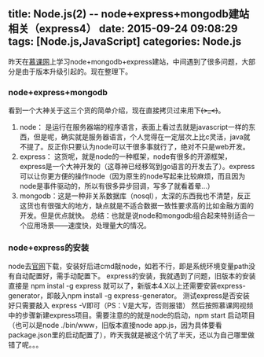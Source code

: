 title: Node.js(2) -- node+express+mongodb建站相关（express4）
date: 2015-09-24 09:08:29
tags: [Node.js,JavaScript]
categories: Node.js
---
昨天在[慕课网](//www.imooc.com/view/75)上学习node+mongodb+express建站，中间遇到了很多问题，大部分是由于版本升级引起的。现在整理下。

### node+express+mongodb
看到一个大神关于这三个货的简单介绍，现在直接拷贝过来用下~~~~(>_<)~~~~。
1. node：
是运行在服务器端的程序语言，表面上看过去就是javascript一样的东西，但是呢，确实就是服务器语言，个人觉得在一定层次上比c灵活，java就不提了。反正你只要认为node可以干很多事就行了，绝对不只是web开发。
2. express：
这货呢，就是node的一种框架，node有很多的开源框架，express是一个大神开发的（这尊神已经移驾到go语言的开发去了）。express可以让你更方便的操作node（因为原生的node写起来比较麻烦，而且因为node是事件驱动的，所以有很多异步回调，写多了就看着晕...）
3. mongodb：这是一种非关系数据库（nosql），太深的东西我也不清楚，反正这货也有很强大的地方，缺点就是不适合数据一致性要求高的比如金融方面的开发。但是优点就快。
总结：也就是说node和mongodb组合起来特别适合一个应用场景——速度快，处理量大的情况。
### node+express的安装
node去[官网](https://nodejs.org/en/)下载，安装好后进cmd敲node，如若不行，即是系统环境变量path没有自动配置好，需手动配置下。
express的安装，我就遇到了问题，旧版本的安装直接是 npm instal -g express 就可以了，新版本4.X以上还需要安装express-generator，即敲入npm install -g express-generator。
测试express是否安装好只需要敲入 express -V即可（PS：V是大写，否则报错）
然后按照慕课网视频中的步骤新建express项目。需要注意的的就是node的启动，npm start 启动项目（也可以是node ./bin/www，旧版本直接node app.js，因为具体要看package.json里的启动配置了），昨天我就是被这个坑了半天，还以为自己哪里做错了呢。。。
